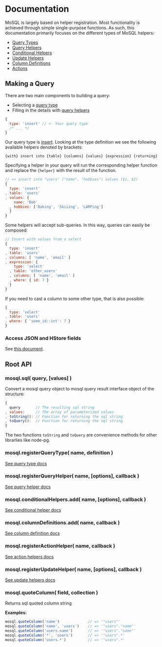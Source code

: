 # Documentation

MoSQL is largely based on helper registration. Most functionality is achieved through simple single-purpose functions. As such, this documentation primarily focuses on the different types of MoSQL helpers:

* [Query Types](./query-types.md)
* [Query Helpers](./query-helpers.md)
* [Conditional Helpers](./conditional-helpers.md)
* [Update Helpers](./update-helpers.md)
* [Column Definitions](./column-definitions.md)
* [Actions](./action-helpers.md)

## Making a Query

There are two main components to building a query:

* Selecting a [query type](./query-types.md)
* Filling in the details with [query helpers](./query-helpers.md)

```javascript
{
  type: 'insert' // <- Your query type
  /* ... */
}
```

Our query type is [insert](./query-types.md#type-insert). Looking at the type definition we see the following available helpers denoted by brackets:

```
{with} insert into {table} {columns} {values} {expression} {returning}
```

Specifying a helper in your query will run the corresponding helper function and replace the `{helper}` with the result of the function.

```javascript
// => insert into "users" ("name", "hobbies") values ($1, $2)
{
  type: 'insert'
, table: 'users'
, values: {
    name: 'Bob'
  , hobbies: ['Baking', 'Skiiing', 'LARPing']
  }
}
```

Some helpers will accept sub-queries. In this way, queries can easily be composed:

```javascript
// Insert with values from a select
{
  type: 'insert'
, table: 'users'
, columns: [ 'name', 'email' ]
, expression: {
    type: 'select'
  , table: 'other_users'
  , columns: [ 'name', 'email' ]
  , where: { id: 7 }
  }
}
```

If you need to cast a column to some other type, that is also possible:

```javascript
{
  type: 'select'
, table: 'users'
, where: { 'some_id::int': 7 }
}
```

### Access JSON and HStore fields

See [this document](./access-hstore-and-json-fields.md).

## Root API

### mosql.sql( query, [values] )

Convert a mosql query object to mosql query result interface object of the structure:

```javascript
{
  query       // The resulting sql string
, values:     // The array of parameterized values
, toString(): // Function for returning the sql string
, toQuery():  // Function for returning the sql string
}
```

The two functions ```toString``` and ```toQuery``` are convenience methods for other librarlies like node-pg.

### mosql.registerQueryType( name, definition )

[See query type docs](https://github.com/goodybag/mongo-sql/blob/master/docs/query-types.md#mosqlregisterquerytype-name-definition-)

### mosql.registerQueryHelper( name, [options], callback )

[See query helper docs](https://github.com/goodybag/mongo-sql/blob/master/docs/query-helpers.md#mosqlregisterqueryhelper-name-options-callback-)

### mosql.conditionalHelpers.add( name, [options], callback )

[See conditional helper docs](https://github.com/goodybag/mongo-sql/blob/master/docs/conditional-helpers.md#mosqlconditionalhelpersadd-name-options-callback-)

### mosql.columnDefinitions.add( name, callback )

[See column definition docs](https://github.com/goodybag/mongo-sql/blob/master/docs/column-definitions.md#mosqlcolumndefinitionsadd-name-callback-)

### mosql.registerActionHelper( name, callback )

[See action helpers docs](https://github.com/goodybag/mongo-sql/blob/master/docs/action-helpers.md#mosqlregisteractionhelper-name-callback-)

### mosql.registerUpdateHelper( name, [options], callback )

[See update helpers docs](https://github.com/goodybag/mongo-sql/blob/master/docs/update-helpers.md#mosqlregisterupdatehelper-name-options-callback-)

### mosql.quoteColumn( field, collection )

Returns sql quoted column string

**Examples:**

```javascript
mosql.quoteColumn('name')             // => '"users"'
mosql.quoteColumn('name', 'users')    // => '"users"."name"'
mosql.quoteColumn('users.name')       // => '"users"."name"'
mosql.quoteColumn('*', 'users')       // => '"users".*'
mosql.quoteColumn('users.*')          // => '"users".*'
```

